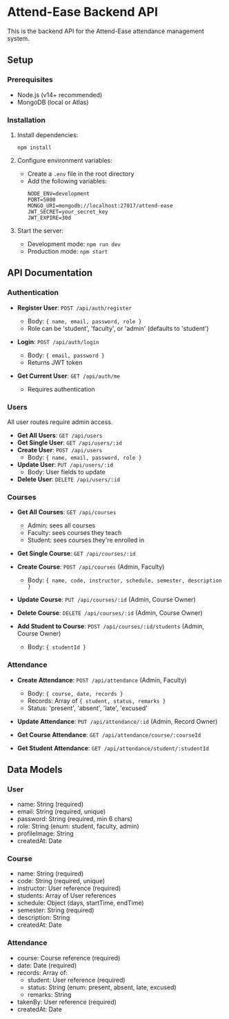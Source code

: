 # Attend-Ease Backend API

This is the backend API for the Attend-Ease attendance management system.

## Setup

### Prerequisites

- Node.js (v14+ recommended)
- MongoDB (local or Atlas)

### Installation

1. Install dependencies:
   ```
   npm install
   ```

2. Configure environment variables:
   - Create a `.env` file in the root directory
   - Add the following variables:
     ```
     NODE_ENV=development
     PORT=5000
     MONGO_URI=mongodb://localhost:27017/attend-ease
     JWT_SECRET=your_secret_key
     JWT_EXPIRE=30d
     ```

3. Start the server:
   - Development mode: `npm run dev`
   - Production mode: `npm start`

## API Documentation

### Authentication

- **Register User**: `POST /api/auth/register`
  - Body: `{ name, email, password, role }`
  - Role can be 'student', 'faculty', or 'admin' (defaults to 'student')

- **Login**: `POST /api/auth/login`
  - Body: `{ email, password }`
  - Returns JWT token

- **Get Current User**: `GET /api/auth/me`
  - Requires authentication

### Users

All user routes require admin access.

- **Get All Users**: `GET /api/users`
- **Get Single User**: `GET /api/users/:id`
- **Create User**: `POST /api/users`
  - Body: `{ name, email, password, role }`
- **Update User**: `PUT /api/users/:id`
  - Body: User fields to update
- **Delete User**: `DELETE /api/users/:id`

### Courses

- **Get All Courses**: `GET /api/courses`
  - Admin: sees all courses
  - Faculty: sees courses they teach
  - Student: sees courses they're enrolled in
  
- **Get Single Course**: `GET /api/courses/:id`
- **Create Course**: `POST /api/courses` (Admin, Faculty)
  - Body: `{ name, code, instructor, schedule, semester, description }`
- **Update Course**: `PUT /api/courses/:id` (Admin, Course Owner)
- **Delete Course**: `DELETE /api/courses/:id` (Admin, Course Owner)
- **Add Student to Course**: `POST /api/courses/:id/students` (Admin, Course Owner)
  - Body: `{ studentId }`

### Attendance

- **Create Attendance**: `POST /api/attendance` (Admin, Faculty)
  - Body: `{ course, date, records }`
  - Records: Array of `{ student, status, remarks }`
  - Status: 'present', 'absent', 'late', 'excused'
  
- **Update Attendance**: `PUT /api/attendance/:id` (Admin, Record Owner)
- **Get Course Attendance**: `GET /api/attendance/course/:courseId`
- **Get Student Attendance**: `GET /api/attendance/student/:studentId`

## Data Models

### User
- name: String (required)
- email: String (required, unique)
- password: String (required, min 6 chars)
- role: String (enum: student, faculty, admin)
- profileImage: String
- createdAt: Date

### Course
- name: String (required)
- code: String (required, unique)
- instructor: User reference (required)
- students: Array of User references
- schedule: Object (days, startTime, endTime)
- semester: String (required)
- description: String
- createdAt: Date

### Attendance
- course: Course reference (required)
- date: Date (required)
- records: Array of:
  - student: User reference (required)
  - status: String (enum: present, absent, late, excused)
  - remarks: String
- takenBy: User reference (required)
- createdAt: Date 